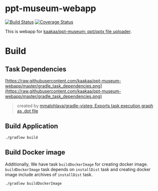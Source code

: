 # ppt-museum-webapp
[![Build Status](https://travis-ci.org/kaakaa/ppt-museum-webapp.svg?branch=master)](https://travis-ci.org/kaakaa/ppt-museum-webapp)
[![Coverage Status](https://coveralls.io/repos/github/kaakaa/ppt-museum-webapp/badge.svg?branch=master)](https://coveralls.io/github/kaakaa/ppt-museum-webapp?branch=master)

This is webapp for [kaakaa/ppt-museum: ppt/pptx file uploader](https://github.com/kaakaa/ppt-museum).

# Build

## Task Dependencies

[https://raw.githubusercontent.com/kaakaa/ppt-museum-webapp/master/gradle_task_dependencies.png](https://raw.githubusercontent.com/kaakaa/ppt-museum-webapp/master/gradle_task_dependencies.png)

> created by [mmalohlava/gradle-visteg: Exports task execution graph as .dot file](https://github.com/mmalohlava/gradle-visteg)

## Build Application

```
./gradlew build
```

## Build Docker image

Additionally, We have task `buildDockerImage` for creating docker image.  
`buildDockerImage` task depends on `installDist` task and creating docker image include archives of `installDist` task.


```
./gradlew buildDockerImage 
```

